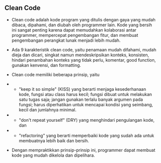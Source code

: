 ## Clean Code

- Clean code adalah kode program yang ditulis dengan gaya yang mudah dibaca, dipahami, dan diubah oleh programmer lain. Kode yang bersih ini sangat penting karena dapat memudahkan kolaborasi antar programmer, mempercepat pengembangan fitur, dan membuat pengembangan perangkat lunak menjadi lebih mudah.

- Ada 9 karakteristik clean code, yaitu penamaan mudah difahami, mudah dieja dan dicari, singkat namun mendeskripsikan konteks, konsisten, hindari penambahan konteks yang tidak perlu, komentar, good function, gunakan kenvensi, dan formatting.

- Clean code memiliki beberapa prinsip, yaitu
- - "keep it so simple" (KISS) yang berarti menjaga kesederhanaan kode, fungsi atau class harus kecil; fungsi dibuat untuk melakukan satu tugas saja; jangan gunakan terlalu banyak argumen pada fungsi; harus diperhatikan untuk mencapai kondisi yang seimbang, kecil dan jumlahnya minimal.
- - "don't repeat yourself" (DRY) yang menghindari pengulangan kode, dan
- - "refactoring" yang berarti memperbaiki kode yang sudah ada untuk membuatnya lebih baik dan bersih.

- Dengan mempraktikkan prinsip-prinsip ini, programmer dapat membuat kode yang mudah dikelola dan dipelihara.
